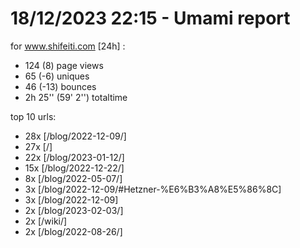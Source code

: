 # 18/12/2023 22:15 - Umami report
for www.shifeiti.com [24h] :

 - 124 (8) page views
 - 65 (-6) uniques
 - 46 (-13) bounces
 - 2h 25'' (59' 2'') totaltime


top 10 urls:
 - 28x [/blog/2022-12-09/]
 - 27x [/]
 - 22x [/blog/2023-01-12/]
 - 15x [/blog/2022-12-22/]
 - 8x [/blog/2022-05-07/]
 - 3x [/blog/2022-12-09/#Hetzner-%E6%B3%A8%E5%86%8C]
 - 3x [/blog/2022-12-09]
 - 2x [/blog/2023-02-03/]
 - 2x [/wiki/]
 - 2x [/blog/2022-08-26/]


